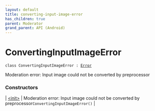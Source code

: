 ```yaml
---
layout: default
title: converting-input-image-error
has_children: true
parent: Moderator
grand_parent: API (Android)
---
```


# ConvertingInputImageError

`class ConvertingInputImageError : `[`Error`](https://kotlinlang.org/api/latest/jvm/stdlib/kotlin/-error/index.html)

Moderation error: Input image could not be converted by preprocessor

### Constructors

| [&lt;init&gt;](-init-.html) | Moderation error: Input image could not be converted by preprocessor`ConvertingInputImageError()` |

